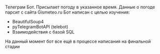 Телеграм Бот. Присылает погоду в указанное время. 
Данные о погоде парсит с сайта Gismeteo.ru
Бот написан с целью изучения:
- BeautifulSoup4 
- pyTelegramBotAPI (telebot)
- Взаимодействия с базой SQL

На данный момент бот все ещё в процессе написания на финальной стадии
